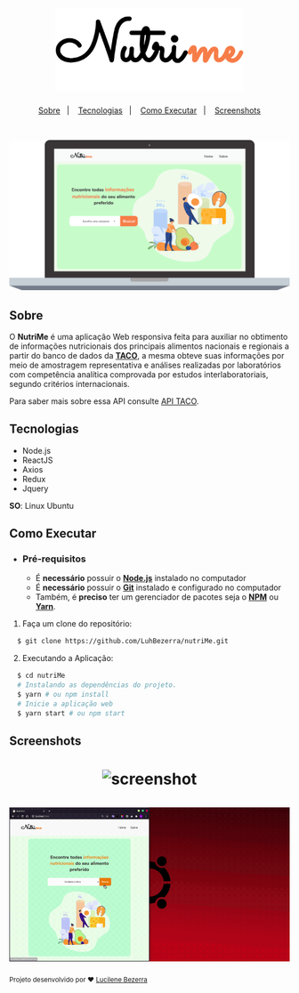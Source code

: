 <h1 align="center">
    <img alt="NutriMe" src=".github/logo.svg" height="150px" />
</h1>

<p align="center">
  <a href="#sobre">Sobre</a>&nbsp;&nbsp;&nbsp;|&nbsp;&nbsp;&nbsp;
  <a href="#tecnologias">Tecnologias</a>&nbsp;&nbsp;&nbsp;|&nbsp;&nbsp;&nbsp;
  <a href="#como-executar">Como Executar</a>&nbsp;&nbsp;&nbsp;|&nbsp;&nbsp;&nbsp;
  <a href="#screenshots">Screenshots</a>
</p>
<br/>
<p align="center">
  <img alt="design da aplicação" width="1100px" src="./.github/design_da_aplicacao.svg" />
<p>

## Sobre

O **NutriMe** é uma aplicação Web responsiva feita para auxiliar no obtimento de informações nutricionais dos principais alimentos nacionais e regionais a partir do banco de dados da [**TACO**](http://www.nepa.unicamp.br/taco/home.php?ativo=home), a mesma obteve suas informações por meio de amostragem representativa e análises realizadas por laboratórios com competência analítica comprovada por estudos interlaboratoriais, segundo critérios internacionais.

Para saber mais sobre essa API consulte [API TACO](https://github.com/raulfdm/taco-api).

## Tecnologias
-  Node.js
-  ReactJS
-  Axios
-  Redux
-  Jquery


**SO**: Linux Ubuntu

## Como Executar

- ### **Pré-requisitos**

  - É **necessário** possuir o **[Node.js](https://nodejs.org/en/)** instalado no computador
  - É **necessário** possuir o **[Git](https://git-scm.com/)** instalado e configurado no computador
  - Também, é **preciso** ter um gerenciador de pacotes seja o **[NPM](https://www.npmjs.com/)** ou **[Yarn](https://yarnpkg.com/)**.

1. Faça um clone do repositório:

```sh
  $ git clone https://github.com/LuhBezerra/nutriMe.git
```

2. Executando a Aplicação:

```sh
  $ cd nutriMe
  # Instalando as dependências do projeto.
  $ yarn # ou npm install
  # Inicie a aplicação web
  $ yarn start # ou npm start
```

## Screenshots

<h1 align="center">
    <img alt="screenshot" src=".github/gif1.gif" />
    <br></br>
    <img alt="screenshot" src=".github/gif2.gif" />
</h1>

<sup>Projeto desenvolvido por  ❤︎ [Lucilene Bezerra](https://github.com/LuhBezerra)</sup>